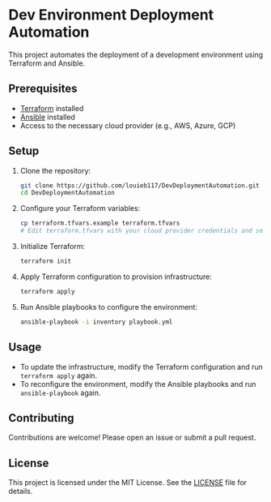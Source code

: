 # Dev Environment Deployment Automation

This project automates the deployment of a development environment using Terraform and Ansible.

## Prerequisites

- [Terraform](https://www.terraform.io/downloads.html) installed
- [Ansible](https://docs.ansible.com/ansible/latest/installation_guide/intro_installation.html) installed
- Access to the necessary cloud provider (e.g., AWS, Azure, GCP)

## Setup

1. Clone the repository:
    ```sh
    git clone https://github.com/louieb117/DevDeploymentAutomation.git
    cd DevDeploymentAutomation
    ```

2. Configure your Terraform variables:
    ```sh
    cp terraform.tfvars.example terraform.tfvars
    # Edit terraform.tfvars with your cloud provider credentials and settings
    ```

3. Initialize Terraform:
    ```sh
    terraform init
    ```

4. Apply Terraform configuration to provision infrastructure:
    ```sh
    terraform apply
    ```

5. Run Ansible playbooks to configure the environment:
    ```sh
    ansible-playbook -i inventory playbook.yml
    ```

## Usage

- To update the infrastructure, modify the Terraform configuration and run `terraform apply` again.
- To reconfigure the environment, modify the Ansible playbooks and run `ansible-playbook` again.

## Contributing

Contributions are welcome! Please open an issue or submit a pull request.

## License

This project is licensed under the MIT License. See the [LICENSE](LICENSE) file for details.